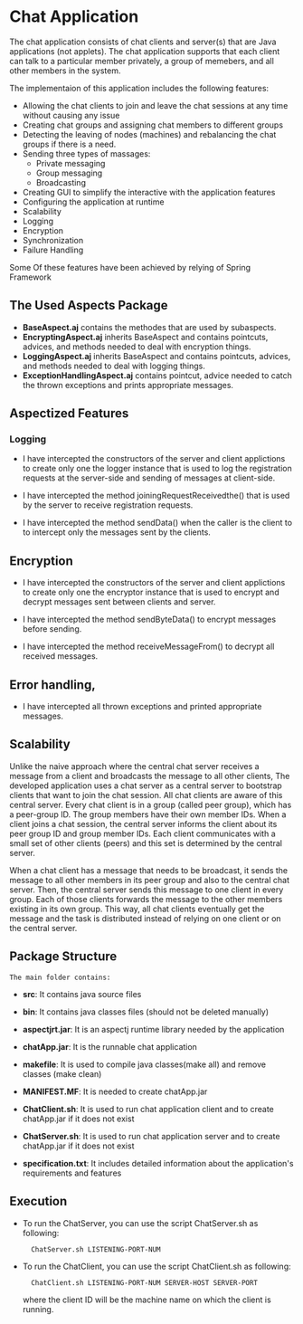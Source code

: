 # Chat Application
The chat application consists of chat clients and server(s) that are Java applications (not applets). The chat application supports that each client can talk to a particular member privately, a group of memebers, and all other members in the system.

The implementaion of this application includes the following features:
- Allowing the chat clients to join and leave the chat sessions at any time without causing any issue
- Creating chat groups and assigning chat members to different groups
- Detecting the leaving of nodes (machines) and rebalancing the chat groups if there is a need.
- Sending three types of massages:
  - Private messaging
  - Group messaging
  - Broadcasting
- Creating GUI to simplify the interactive with the application features
- Configuring the application at runtime
- Scalability
- Logging
- Encryption
- Synchronization
- Failure Handling

Some Of these features have been achieved by relying of Spring Framework

## The Used Aspects Package
- **BaseAspect.aj** contains the methodes that are used by subaspects.
- **EncryptingAspect.aj** inherits BaseAspect and contains pointcuts, advices, and methods needed to deal with encryption things.
- **LoggingAspect.aj** inherits BaseAspect and contains pointcuts, advices, and methods needed to deal with logging things.
- **ExceptionHandlingAspect.aj** contains pointcut, advice needed to catch the thrown exceptions and prints appropriate messages.

## Aspectized Features 
### Logging
- I have intercepted the constructors of the server and client applictions to create only one the logger instance 
		  that is used to log the registration requests at the server-side and sending of messages at client-side.

- I have intercepted the method joiningRequestReceivedthe() that is used by the server to receive registration requests.

- I have intercepted the method sendData() when the caller is the client to to intercept only the messages sent by the clients.

## Encryption 
- I have intercepted the constructors of the server and client applictions to create only one the encryptor instance 
		  that is used to encrypt and decrypt messages sent between clients and server.

- I have intercepted the method sendByteData() to encrypt messages before sending.

- I have intercepted the method receiveMessageFrom() to decrypt all received messages.

## Error handling, 
- I have intercepted all thrown exceptions and printed appropriate messages.


## Scalability
Unlike the naive approach where the central chat server receives a message from a client and broadcasts the message to all other clients, 
The developed application uses a chat server as a central server to bootstrap clients that want to join the chat session. All chat clients are aware of this central server. Every chat client is in a group (called peer group), which has a peer-group ID. The group members have their own member IDs. When a client joins a chat session, the central server informs the client about its peer group ID and group member IDs. Each client communicates with a small set of other clients (peers) and this set is determined by the central server.

When a chat client has a message that needs to be broadcast, it sends the message to all other members in its peer group and also to the central chat server. Then, the central server sends this message to one client in every group. Each of those clients forwards the message to the other members existing in its own group. This way, all chat clients eventually get the message and the task is distributed instead of relying on one client or on the central server.



## Package Structure
	The main folder contains:
	
- **src**: It contains java source files

- **bin**: It contains java classes files (should not be deleted manually)

- **aspectjrt.jar**: It is an aspectj runtime library needed by the application

- **chatApp.jar**: It is the runnable chat application

- **makefile**: It is used to compile java classes(make all) and remove classes (make clean)

- **MANIFEST.MF**: It is needed to create chatApp.jar

- **ChatClient.sh**: It is used to run chat application client and to create chatApp.jar if it does not exist

- **ChatServer.sh**: It is used to run chat application server and to create chatApp.jar if it does not exist
	
- **specification.txt**: It includes detailed information about the application's requirements and features

## Execution
- To run the ChatServer, you can use the script ChatServer.sh as following:
		
		ChatServer.sh LISTENING-PORT-NUM

- To run the ChatClient, you can use the script ChatClient.sh as following:
		
		ChatClient.sh LISTENING-PORT-NUM SERVER-HOST SERVER-PORT

	where the client ID will be the machine name on which the client is running.
